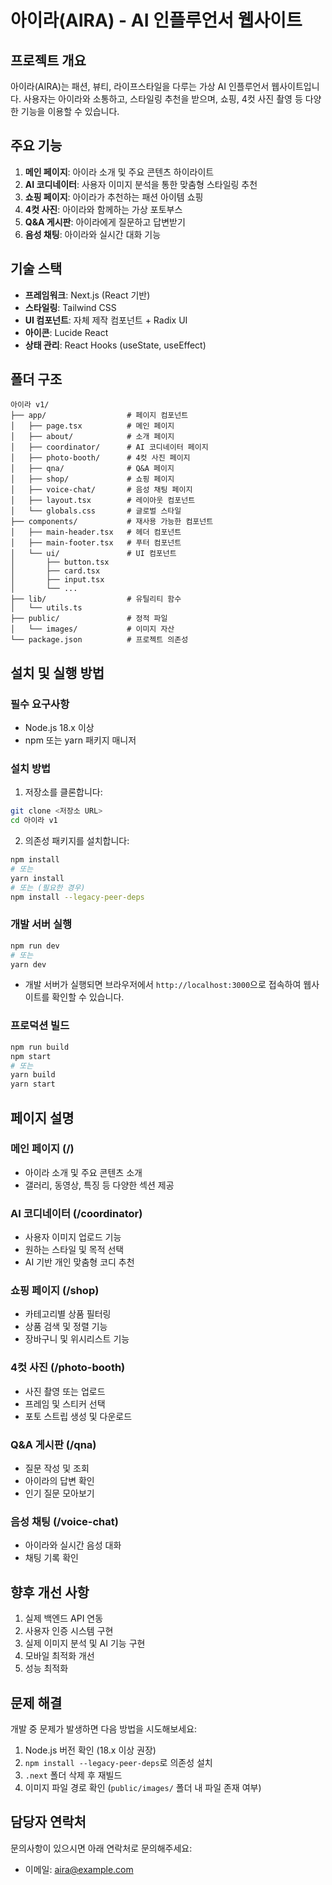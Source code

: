 # 아이라(AIRA) - AI 인플루언서 웹사이트

## 프로젝트 개요
아이라(AIRA)는 패션, 뷰티, 라이프스타일을 다루는 가상 AI 인플루언서 웹사이트입니다. 사용자는 아이라와 소통하고, 스타일링 추천을 받으며, 쇼핑, 4컷 사진 촬영 등 다양한 기능을 이용할 수 있습니다.

## 주요 기능
1. **메인 페이지**: 아이라 소개 및 주요 콘텐츠 하이라이트
2. **AI 코디네이터**: 사용자 이미지 분석을 통한 맞춤형 스타일링 추천
3. **쇼핑 페이지**: 아이라가 추천하는 패션 아이템 쇼핑
4. **4컷 사진**: 아이라와 함께하는 가상 포토부스
5. **Q&A 게시판**: 아이라에게 질문하고 답변받기
6. **음성 채팅**: 아이라와 실시간 대화 기능

## 기술 스택
- **프레임워크**: Next.js (React 기반)
- **스타일링**: Tailwind CSS
- **UI 컴포넌트**: 자체 제작 컴포넌트 + Radix UI
- **아이콘**: Lucide React
- **상태 관리**: React Hooks (useState, useEffect)

## 폴더 구조
```
아이라 v1/
├── app/                  # 페이지 컴포넌트
│   ├── page.tsx          # 메인 페이지
│   ├── about/            # 소개 페이지
│   ├── coordinator/      # AI 코디네이터 페이지
│   ├── photo-booth/      # 4컷 사진 페이지
│   ├── qna/              # Q&A 페이지
│   ├── shop/             # 쇼핑 페이지
│   ├── voice-chat/       # 음성 채팅 페이지
│   ├── layout.tsx        # 레이아웃 컴포넌트
│   └── globals.css       # 글로벌 스타일
├── components/           # 재사용 가능한 컴포넌트
│   ├── main-header.tsx   # 헤더 컴포넌트
│   ├── main-footer.tsx   # 푸터 컴포넌트
│   └── ui/               # UI 컴포넌트
│       ├── button.tsx
│       ├── card.tsx
│       ├── input.tsx
│       └── ...
├── lib/                  # 유틸리티 함수
│   └── utils.ts
├── public/               # 정적 파일
│   └── images/           # 이미지 자산
└── package.json          # 프로젝트 의존성
```

## 설치 및 실행 방법

### 필수 요구사항
- Node.js 18.x 이상
- npm 또는 yarn 패키지 매니저

### 설치 방법
1. 저장소를 클론합니다:
```bash
git clone <저장소 URL>
cd 아이라 v1
```

2. 의존성 패키지를 설치합니다:
```bash
npm install
# 또는
yarn install
# 또는 (필요한 경우)
npm install --legacy-peer-deps
```

### 개발 서버 실행
```bash
npm run dev
# 또는
yarn dev
```
- 개발 서버가 실행되면 브라우저에서 `http://localhost:3000`으로 접속하여 웹사이트를 확인할 수 있습니다.

### 프로덕션 빌드
```bash
npm run build
npm start
# 또는
yarn build
yarn start
```

## 페이지 설명

### 메인 페이지 (/)
- 아이라 소개 및 주요 콘텐츠 소개
- 갤러리, 동영상, 특징 등 다양한 섹션 제공

### AI 코디네이터 (/coordinator)
- 사용자 이미지 업로드 기능
- 원하는 스타일 및 목적 선택
- AI 기반 개인 맞춤형 코디 추천

### 쇼핑 페이지 (/shop)
- 카테고리별 상품 필터링
- 상품 검색 및 정렬 기능
- 장바구니 및 위시리스트 기능

### 4컷 사진 (/photo-booth)
- 사진 촬영 또는 업로드
- 프레임 및 스티커 선택
- 포토 스트립 생성 및 다운로드

### Q&A 게시판 (/qna)
- 질문 작성 및 조회
- 아이라의 답변 확인
- 인기 질문 모아보기

### 음성 채팅 (/voice-chat)
- 아이라와 실시간 음성 대화
- 채팅 기록 확인

## 향후 개선 사항
1. 실제 백엔드 API 연동
2. 사용자 인증 시스템 구현
3. 실제 이미지 분석 및 AI 기능 구현
4. 모바일 최적화 개선
5. 성능 최적화

## 문제 해결
개발 중 문제가 발생하면 다음 방법을 시도해보세요:

1. Node.js 버전 확인 (18.x 이상 권장)
2. `npm install --legacy-peer-deps`로 의존성 설치
3. `.next` 폴더 삭제 후 재빌드
4. 이미지 파일 경로 확인 (`public/images/` 폴더 내 파일 존재 여부)

## 담당자 연락처
문의사항이 있으시면 아래 연락처로 문의해주세요:
- 이메일: aira@example.com 
